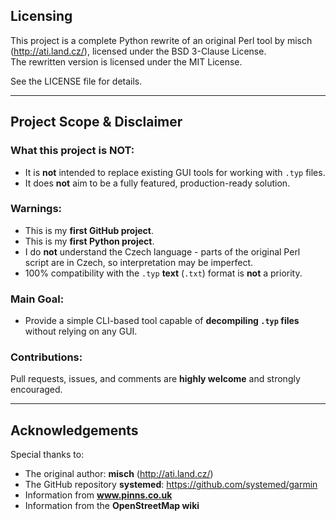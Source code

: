 ## Licensing

This project is a complete Python rewrite of an original Perl tool by misch (http://ati.land.cz/), licensed under the BSD 3-Clause License.  
The rewritten version is licensed under the MIT License.  

See the LICENSE file for details.

---

## Project Scope & Disclaimer

### What this project is **NOT**:
- It is **not** intended to replace existing GUI tools for working with `.typ` files.
- It does **not** aim to be a fully featured, production-ready solution.

### Warnings:
- This is my **first GitHub project**.
- This is my **first Python project**.
- I do **not** understand the Czech language - parts of the original Perl script are in Czech, so interpretation may be imperfect.
- 100% compatibility with the `.typ` **text** (`.txt`) format is **not** a priority.

### Main Goal:
- Provide a simple CLI-based tool capable of **decompiling `.typ` files** without relying on any GUI.

### Contributions:
Pull requests, issues, and comments are **highly welcome** and strongly encouraged.

---

## Acknowledgements

Special thanks to:
- The original author: **misch** (http://ati.land.cz/)
- The GitHub repository **systemed**: https://github.com/systemed/garmin
- Information from **www.pinns.co.uk**
- Information from the **OpenStreetMap wiki**
